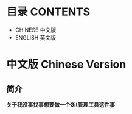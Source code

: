 # 目录 CONTENTS
- CHINESE 中文版
- ENGLISH 英文版


# 中文版 Chinese Version
## 简介
**<p>关于我没事找事想要做一个Git管理工具这件事</p>**
